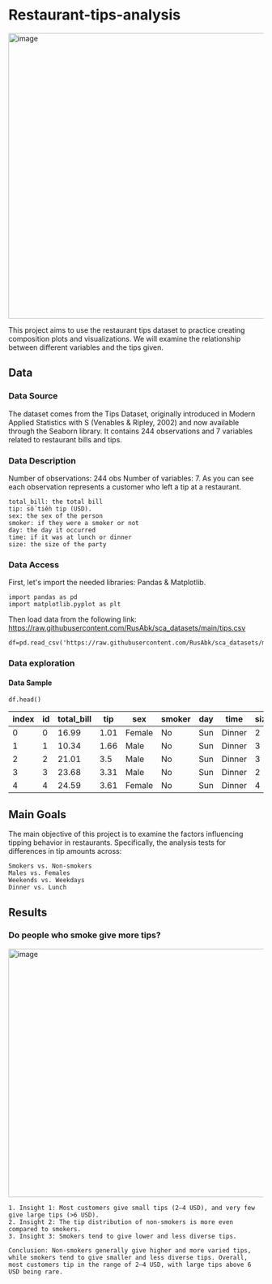 # Restaurant-tips-analysis
<img width="1000" height="563" alt="image" src="https://github.com/user-attachments/assets/10c428f1-dd4f-4e1d-8a7b-73d7b8d76c4d" />

This project aims to use the restaurant tips dataset to practice creating composition plots and visualizations. We will examine the relationship between different variables and the tips given.

## Data
### Data Source
The dataset comes from the Tips Dataset, originally introduced in Modern Applied Statistics with S (Venables & Ripley, 2002) and now available through the Seaborn library. It contains 244 observations and 7 variables related to restaurant bills and tips.
### Data Description
Number of observations: 244 obs
Number of variables: 7.
As you can see each observation represents a customer who left a tip at a restaurant.
    
    total_bill: the total bill
    tip: số tiền tip (USD).
    sex: the sex of the person
    smoker: if they were a smoker or not
    day: the day it occurred
    time: if it was at lunch or dinner
    size: the size of the party
### Data Access
First, let's import the needed libraries: Pandas & Matplotlib.
```
import pandas as pd
import matplotlib.pyplot as plt
```
Then load data from the following link: https://raw.githubusercontent.com/RusAbk/sca_datasets/main/tips.csv
```
df=pd.read_csv('https://raw.githubusercontent.com/RusAbk/sca_datasets/main/tips.csv')
```
### Data exploration
#### Data Sample
```
df.head()
```
|index|id|total\_bill|tip|sex|smoker|day|time|size|
|---|---|---|---|---|---|---|---|---|
|0|0|16\.99|1\.01|Female|No|Sun|Dinner|2|
|1|1|10\.34|1\.66|Male|No|Sun|Dinner|3|
|2|2|21\.01|3\.5|Male|No|Sun|Dinner|3|
|3|3|23\.68|3\.31|Male|No|Sun|Dinner|2|
|4|4|24\.59|3\.61|Female|No|Sun|Dinner|4|
## Main Goals
The main objective of this project is to examine the factors influencing tipping behavior in restaurants. Specifically, the analysis tests for differences in tip amounts across:
    
    Smokers vs. Non-smokers
    Males vs. Females
    Weekends vs. Weekdays
    Dinner vs. Lunch
## Results
### Do people who smoke give more tips?
<img width="1789" height="490" alt="image" src="https://github.com/user-attachments/assets/5e268783-ef0c-4881-93b7-72278eb576b4" />

    1. Insight 1: Most customers give small tips (2–4 USD), and very few give large tips (>6 USD).
    2. Insight 2: The tip distribution of non-smokers is more even compared to smokers.
    3. Insight 3: Smokers tend to give lower and less diverse tips.

    Conclusion: Non-smokers generally give higher and more varied tips, while smokers tend to give smaller and less diverse tips. Overall, most customers tip in the range of 2–4 USD, with large tips above 6 USD being rare.
